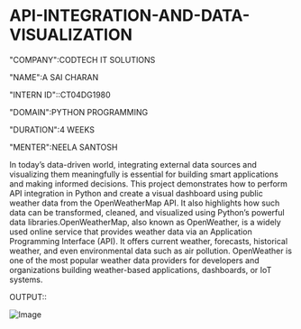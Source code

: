 # API-INTEGRATION-AND-DATA-VISUALIZATION

"COMPANY":CODTECH IT SOLUTIONS

"NAME":A SAI CHARAN

"INTERN ID"::CT04DG1980

"DOMAIN":PYTHON PROGRAMMING

"DURATION":4 WEEKS

"MENTER":NEELA SANTOSH

In today’s data-driven world, integrating external data sources and visualizing them meaningfully is essential for building smart applications and making informed decisions. This project demonstrates how to perform API integration in Python and create a visual dashboard using public weather data from the OpenWeatherMap API. It also highlights how such data can be transformed, cleaned, and visualized using Python’s powerful data libraries.OpenWeatherMap, also known as OpenWeather, is a widely used online service that provides weather data via an Application Programming Interface (API). It offers current weather, forecasts, historical weather, and even environmental data such as air pollution. OpenWeather is one of the most popular weather data providers for developers and organizations building weather-based applications, dashboards, or IoT systems.

OUTPUT::

![Image](https://github.com/user-attachments/assets/3d461a19-97ed-45e9-babd-c20212ee6739)

